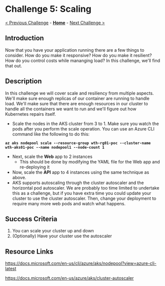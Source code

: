 # Challenge 5: Scaling

[< Previous Challenge](./04-k8sdeployment.md) - **[Home](../README.md)** - [Next Challenge >](./06-CI-in-Azure-Devops-Classic.md)

## Introduction

Now that you have your application running there are a few things to consider. How do you make it responsive? How do you make it resilient? How do you control costs while mananging load? In this challenge, we'll find that out.

## Description

In this challenge we will cover scale and resiliency from multiple aspects. We'll make sure enough replicas of our container are running to handle load. We'll make sure that there are enough resources in our cluster to handle all the containers we want to run and we'll figure out how Kubernetes repairs itself.

- Scale the nodes in the AKS cluster from 3 to 1.  Make sure you watch the pods after you perform the scale operation.  You can use an Azure CLI command like the following to do this: 

**`az aks nodepool scale --resource-group wth-rg01-poc --cluster-name wth-aks01-poc --name nodepool1 --node-count 1`**

- Next, scale the **Web** app to 2 instances
	- This should be done by modifying the YAML file for the Web app and re-deploying it 
- Now, scale the **API** app to 4 instances using the same technique as above.  
- AKS supports autoscaling through the cluster autoscaler and the horizontal pod autoscaler.  We are probably too time limited to undertake this as a challenge, but if you have extra time you could update your cluster to use the cluster autoscaler.  Then, change your deployment to require many more web pods and watch what happens.

## Success Criteria

1. You can scale your cluster up and down
1. (Optionally) Have your cluster use the autoscaler

## Resource Links

https://docs.microsoft.com/en-us/cli/azure/aks/nodepool?view=azure-cli-latest

https://docs.microsoft.com/en-us/azure/aks/cluster-autoscaler